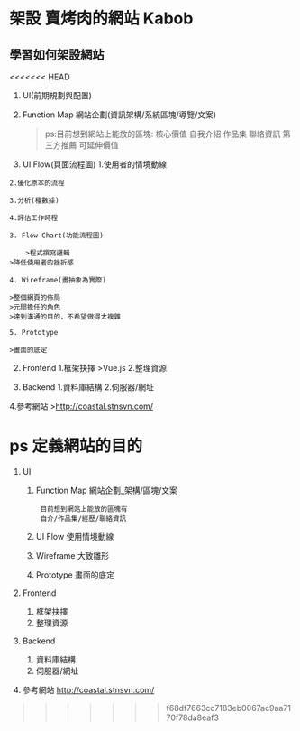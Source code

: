 # 架設 賣烤肉的網站 Kabob 

## 學習如何架設網站

<<<<<<< HEAD
1. UI(前期規劃與配置)
  1. Function Map
		網站企劃(資訊架構/系統區塊/導覽/文案)

		>ps:目前想到網站上能放的區塊:
      	>核心價值
        >自我介紹
        >作品集
        >聯絡資訊
        >第三方推薦
        >可延伸價值
				
  2. UI Flow(頁面流程圖)
    1.使用者的情境動線
		
    2.優化原本的流程
		
    3.分析(種數據)
		
    4.評估工作時程
    
	3. Flow Chart(功能流程圖)
	
		>程式撰寫邏輯
    >降低使用者的挫折感

	4. Wireframe(畫抽象為實際)

    >整個網頁的佈局
    >元間擔任的角色
    >達到溝通的目的，不希望做得太複雜
		
	5. Prototype 
	
    >畫面的底定


2. Frontend
	1.框架抉擇
        >Vue.js
	2.整理資源


3. Backend
	1.資料庫結構
	2.伺服器/網址

4.參考網站
	>http://coastal.stnsvn.com/


ps 定義網站的目的
=======
1. UI

	1. Function Map
		網站企劃_架構/區塊/文案

			目前想到網站上能放的區塊有
			自介/作品集/經歷/聯絡資訊

	2. UI Flow
		使用情境動線
		
	3. Wireframe
		大致雛形

	4. Prototype 
		畫面的底定

2. Frontend
	1. 框架抉擇
	2. 整理資源

3. Backend
	1. 資料庫結構
	2. 伺服器/網址

4. 參考網站
	http://coastal.stnsvn.com/
	
>>>>>>> f68df7663cc7183eb0067ac9aa7170f78da8eaf3
